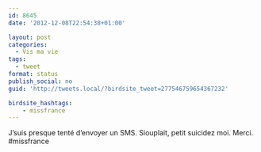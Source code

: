 ```yaml
---
id: 8645
date: '2012-12-08T22:54:38+01:00'

layout: post
categories:
  - Vis ma vie
tags:
  - tweet
format: status
publish_social: no
guid: 'http://tweets.local/?birdsite_tweet=277546759654367232'

birdsite_hashtags:
    - missfrance
---
```


J’suis presque tenté d’envoyer un SMS. Siouplait, petit suicidez moi. Merci. #missfrance